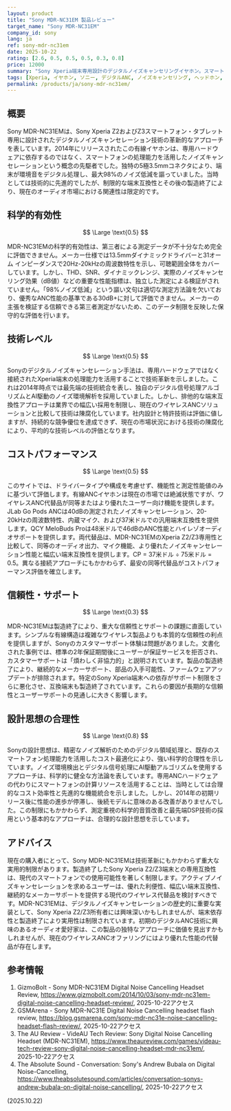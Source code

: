 ```yaml
---
layout: product
title: "Sony MDR-NC31EM 製品レビュー"
target_name: "Sony MDR-NC31EM"
company_id: sony
lang: ja
ref: sony-mdr-nc31em
date: 2025-10-22
rating: [2.6, 0.5, 0.5, 0.5, 0.3, 0.8]
price: 12000
summary: "Sony Xperia端末専用設計のデジタルノイズキャンセリングイヤホン。スマートフォン処理によるANCを特徴とするが、端末互換性の制限と製造終了により現在の実用性は限定的。"
tags: [Xperia, イヤホン, ソニー, デジタルANC, ノイズキャンセリング, ヘッドホン, 有線]
permalink: /products/ja/sony-mdr-nc31em/
---
```

## 概要

Sony MDR-NC31EMは、Sony Xperia Z2およびZ3スマートフォン・タブレット専用に設計されたデジタルノイズキャンセレーション技術の革新的なアプローチを表しています。2014年にリリースされたこの有線イヤホンは、専用ハードウェアに依存するのではなく、スマートフォンの処理能力を活用したノイズキャンセレーションという概念の先駆者でした。独特の5極3.5mmコネクタにより、端末が環境音をデジタル処理し、最大98%のノイズ低減を謳っていました。当時としては技術的に先進的でしたが、制限的な端末互換性とその後の製造終了により、現在のオーディオ市場における関連性は限定的です。

## 科学的有効性

$$ \Large \text{0.5} $$

MDR-NC31EMの科学的有効性は、第三者による測定データが不十分なため完全に評価できません。メーカー仕様では13.5mmダイナミックドライバーと31オーム インピーダンスで20Hz-20kHzの周波数特性を示し、可聴範囲全体をカバーしています。しかし、THD、SNR、ダイナミックレンジ、実際のノイズキャンセリング効果（dB値）などの重要な性能指標は、独立した測定による検証がされていません。「98%ノイズ低減」という謳い文句は適切な測定方法論を欠いており、優秀なANC性能の基準である30dB+に対して評価できません。メーカーの主張を検証する信頼できる第三者測定がないため、このデータ制限を反映した保守的な評価を行います。

## 技術レベル

$$ \Large \text{0.5} $$

Sonyのデジタルノイズキャンセレーション手法は、専用ハードウェアではなく接続されたXperia端末の処理能力を活用することで技術革新を示しました。これは2014年時点では最先端の技術統合を表し、独自のデジタル信号処理アルゴリズムとAI駆動のノイズ環境解析を採用していました。しかし、排他的な端末互換性アプローチは業界での幅広い採用を制限し、現在のワイヤレスANCソリューションと比較して技術は陳腐化しています。社内設計と特許技術は評価に値しますが、持続的な競争優位を達成できず、現在の市場状況における技術の陳腐化により、平均的な技術レベルの評価となります。

## コストパフォーマンス

$$ \Large \text{0.5} $$

このサイトでは、ドライバータイプや構成を考慮せず、機能性と測定性能値のみに基づいて評価します。有線ANCイヤホンは現在の市場では絶滅状態ですが、ワイヤレスANC代替品が同等またはより優れたユーザー向け機能を提供します。JLab Go Pods ANCは40dBの測定されたノイズキャンセレーション、20-20kHzの周波数特性、内蔵マイク、および37米ドルでの汎用端末互換性を提供します。QCY MeloBuds Proは48米ドルで46dBのANC性能とハイレゾオーディオサポートを提供します。両代替品は、MDR-NC31EMのXperia Z2/Z3専用性と比較して、同等のオーディオ出力、マイク機能、より優れたノイズキャンセレーション性能と幅広い端末互換性を提供します。CP = 37米ドル ÷ 75米ドル = 0.5。異なる接続アプローチにもかかわらず、最安の同等代替品がコストパフォーマンス評価を確立します。

## 信頼性・サポート

$$ \Large \text{0.3} $$

MDR-NC31EMは製造終了により、重大な信頼性とサポートの課題に直面しています。シンプルな有線構造は複雑なワイヤレス製品よりも本質的な信頼性の利点を提供しますが、Sonyのカスタマーサポート体験は問題がありました。文書化された事例では、標準の2年保証期間後にユーザーが保証サービスを拒否され、カスタマーサポートは「煩わしく非協力的」と説明されています。製品の製造終了により、継続的なメーカーサポート、部品の入手可能性、ファームウェアアップデートが排除されます。特定のSony Xperia端末への依存がサポート制限をさらに悪化させ、互換端末も製造終了されています。これらの要因が長期的な信頼性とユーザーサポートの見通しに大きく影響します。

## 設計思想の合理性

$$ \Large \text{0.8} $$

Sonyの設計思想は、精密なノイズ解析のためのデジタル領域処理と、既存のスマートフォン処理能力を活用したコスト最適化により、強い科学的合理性を示しています。ノイズ環境検出とデジタル信号処理にAI駆動アルゴリズムを使用するアプローチは、科学的に健全な方法論を表しています。専用ANCハードウェアの代わりにスマートフォンの計算リソースを活用することは、当時としては合理的なコスト効率性と先進的な機能統合を示しました。しかし、2014年の初期リリース後に性能の進歩が停滞し、後続モデルに意味のある改善がありませんでした。この制限にもかかわらず、測定重視の科学的音質改善と最先端DSP技術の採用という基本的なアプローチは、合理的な設計思想を示しています。

## アドバイス

現在の購入者にとって、Sony MDR-NC31EMは技術革新にもかかわらず重大な実用的制限があります。製造終了したSony Xperia Z2/Z3端末との専用互換性は、現代のスマートフォンでの使用可能性を著しく制限します。アクティブノイズキャンセレーションを求めるユーザーは、優れた利便性、幅広い端末互換性、継続的なメーカーサポートを提供する現代のワイヤレス代替品を検討すべきです。MDR-NC31EMは、デジタルノイズキャンセレーションの歴史的に重要な実装として、Sony Xperia Z2/Z3所有者には興味深いかもしれませんが、端末依存性と製造終了により実用性は制限されています。初期のデジタルANC技術に興味のあるオーディオ愛好家は、この製品の独特なアプローチに価値を見出すかもしれませんが、現在のワイヤレスANCオファリングにはより優れた性能の代替品が存在します。

## 参考情報

1. GizmoBolt - Sony MDR-NC31EM Digital Noise Cancelling Headset Review, https://www.gizmobolt.com/2014/10/03/sony-mdr-nc31em-digital-noise-cancelling-headset-review/, 2025-10-22アクセス
2. GSMArena - Sony MDR-NC31E Digital Noise Cancelling headset flash review, https://blog.gsmarena.com/sony-mdr-nc31e-noise-cancelling-headset-flash-review/, 2025-10-22アクセス
3. The AU Review - VideAU Tech Review: Sony Digital Noise Cancelling Headset (MDR-NC31EM), https://www.theaureview.com/games/videau-tech-review-sony-digital-noise-cancelling-headset-mdr-nc31em/, 2025-10-22アクセス
4. The Absolute Sound - Conversation: Sony's Andrew Bubala on Digital Noise-Cancelling, https://www.theabsolutesound.com/articles/conversation-sonys-andrew-bubala-on-digital-noise-cancelling/, 2025-10-22アクセス

(2025.10.22)